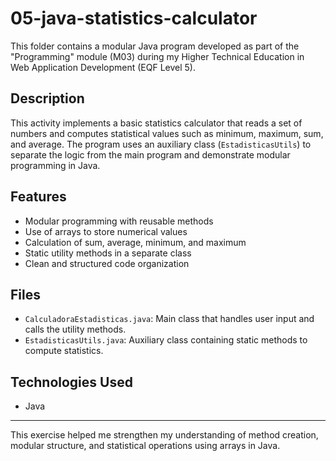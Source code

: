 # 05-java-statistics-calculator

This folder contains a modular Java program developed as part of the "Programming" module (M03) during my Higher Technical Education in Web Application Development (EQF Level 5).

## Description

This activity implements a basic statistics calculator that reads a set of numbers and computes statistical values such as minimum, maximum, sum, and average. The program uses an auxiliary class (`EstadisticasUtils`) to separate the logic from the main program and demonstrate modular programming in Java.

## Features

- Modular programming with reusable methods
- Use of arrays to store numerical values
- Calculation of sum, average, minimum, and maximum
- Static utility methods in a separate class
- Clean and structured code organization

## Files

- `CalculadoraEstadisticas.java`: Main class that handles user input and calls the utility methods.
- `EstadisticasUtils.java`: Auxiliary class containing static methods to compute statistics.

## Technologies Used

- Java

---

This exercise helped me strengthen my understanding of method creation, modular structure, and statistical operations using arrays in Java.
